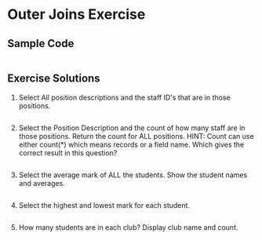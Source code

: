 # Outer Joins Exercise

## Sample Code

```sql

```

## Exercise Solutions
1. Select All position descriptions and the staff ID's that are in those positions.<br>

```sql

```

2. Select the Position Description and the count of how many staff are in those positions. Return the count for ALL positions. HINT: Count can use either count(*) which means records or a field name. Which gives the correct result in this question?<br>

```sql

```

3. Select the average mark of ALL the students. Show the student names and averages.<br>

```sql

```

4. Select the highest and lowest mark for each student.<br>

```sql

```

5. How many students are in each club? Display club name and count.<br>

```sql

```